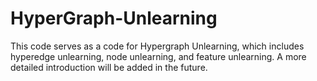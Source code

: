 # HyperGraph-Unlearning
This code serves as a code for Hypergraph Unlearning, which includes hyperedge unlearning, node unlearning, and feature unlearning. A more detailed introduction will be added in the future.
